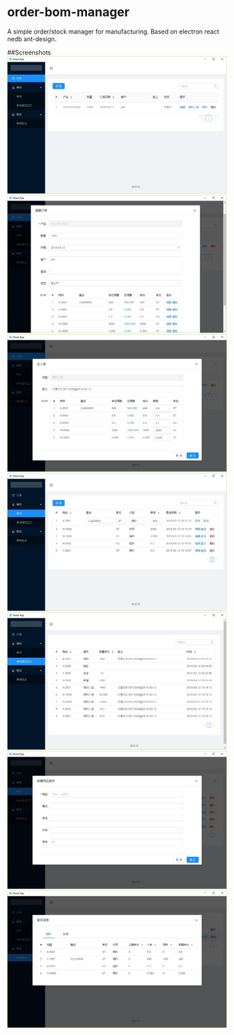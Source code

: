 # order-bom-manager
A simple order/stock manager for manufacturing. Based on electron react nedb ant-design.

##Screenshots
![](./screenshots/order_list.jpg)
![](./screenshots/order_detail_1.jpg)
![](./screenshots/stock_inout.jpg)
![](./screenshots/stock.jpg)
![](./screenshots/stock_log.jpg)
![](./screenshots/stock_create.jpg)
![](./screenshots/stock_report.jpg)